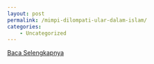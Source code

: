 ```yaml
---
layout: post
permalink: /mimpi-dilompati-ular-dalam-islam/
categories:
    - Uncategorized
---
```


[Baca Selengkapnya](/02)
